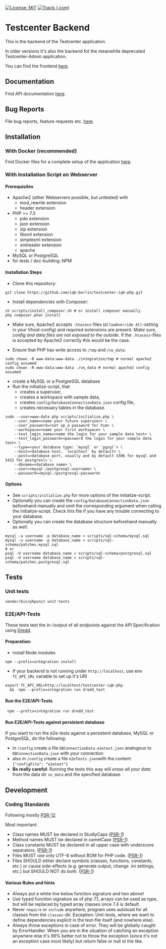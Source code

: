 [![License: MIT](https://img.shields.io/badge/License-MIT-yellow.svg?style=flat-square)](https://opensource.org/licenses/MIT)
[![Travis (.com)](https://img.shields.io/travis/com/iqb-berlin/testcenter-iqb-php?style=flat-square)](https://travis-ci.com/iqb-berlin/textcenter-iqb-php)

# Testcenter Backend

This is the backend of the Testcenter application.  

In older versions it's also the backend fot the meanwhile deprecated 
Testcenter-Admin application.

You can find the frontend [here](https://github.com/iqb-berlin/testcenter-frontend).

## Documentation

Find API documentation [here](https://iqb-berlin.github.io/testcenter-backend).

## Bug Reports

File bug reports, feature requests etc. [here](https://github.com/iqb-berlin/testcenter-backend/issues).

## Installation

### With Docker (recommended)
Find Docker files for a complete setup of the application [here](https://github.com/iqb-berlin/testcenter-setup).

### With Installation Script on Webserver

#### Prerequisites

* Apache2 (other Webservers possible, but untested) with
  * mod_rewrite extension
  * header extension
* PHP >= 7.3 
  * pdo extension
  * json extension
  * zip extension
  * libxml extension
  * simplexml extension
  * xmlreader extension
  * apache
* MySQL or PostgreSQL
* for tests / doc-building: NPM

#### Installation Steps

- Clone this repository:
```
git clone https://github.com/iqb-berlin/testcenter-iqb-php.git
```

- Install dependencies with Composer:
```
sh scripts/install_composer.sh # or install composer manually
php composer.phar install
``` 

- Make sure, Apache2 accepts `.htacess`-files (`AllowOverride All`-setting in your Vhost-config) and 
required extensions are present. *Make sure, config and data files are not exposed to the outside*. 
If the `.htacess`-files is accepted by Apache2 correctly this would be the case. 

- Ensure that PHP has _write_ access to `/tmp` and `/vo_data`:
```
sudo chown -R www-data:www-data ./integration/tmp # normal apache2 config assumed
sudo chown -R www-data:www-data ./vo_data # normal apache2 config assumed
``` 
- create a MySQL or a PostgreSQL database
- Run the initialize-script, that
  - creates a superuser,
  - creates a workspace with sample data,
  - creates `config/DatabaseConnectionData.json` config file,
  - creates necessary tables in the database.
```
sudo --user=www-data php scripts/initialize.php \
    --user_name=<name your future superuser> \
    --user_password=<set up a password for him> \ 
    --workspace=<name your first workspace> \
    --test_login_name=<name the login for your sample data test> \
    --test_login_password=<password the login for your sample data test> \
    --type=<your database type: `mysql` or `pgsql`> \
    --host=<database host, `localhost` by default> \
    --post=<database port, usually and by default 3306 for mysql and 5432 for postgresl> \
    --dbname=<database name> \
    --user=<mysql-/postgresql-username> \
    --password=<mysql-/postgresql-password>
```

#### Options
- See `scripts/initialize.php` for more options of the initialize-script.
- Optionally you can create the `config/DatabaseConnectionData.json` beforehand manually and omit the
corresponding argument when calling the initialize-script. Check this file if you have any trouble 
connecting to your database.
- Optionally you can create the database structure beforehand manually as well:
```
mysql -u username -p database_name < scripts/sql-schema/mysql.sql
mysql -u username -p database_name < scripts/sql-schema/patches.mysql.sql
# or
psql -U username database_name < scripts/sql-schema/postgresql.sql
psql -U username database_name < scripts/sql-schema/patches.postgresql.sql
```



## Tests

### Unit tests

```
vendor/bin/phpunit unit-tests
```

### E2E/API-Tests

These tests test the in-/output of all endpoints against the API Specification using [Dredd](https://dredd.org).

#### Preparation:
* install Node modules
```
npm --prefix=integration install
```

* If your backend is not running under `http://localhost`, use env `TC_API_URL` variable to set up it's URI
```
export TC_API_URL=http://localhost/testcenter-iqb-php 
  &&  npm --prefix=integration run dredd_test
```

#### Run the E2E/API-Tests
```
 npm --prefix=integration run dredd_test
```

#### Run E2E/API-Tests against persistent database
If you want to run the e2e-tests against a persistent database, MySQL or PostgreSQL, do the following:
- in `/config` create a file `DBConnectionData.e2etest.json` analogous to `DBConnectionData.json` with your connection
- also in `/config` create a file `e2eTests.json`with the content `{"configFile": "e2etest"}`
- **Be really careful**: Running the tests this way will *erase all your data* from the data dir `vo_data` and the 
specified database.


## Development
### Coding Standards

Following mostly [PSR-12](https://www.php-fig.org/psr/psr-12/)

Most important:
* Class names MUST be declared in StudlyCaps ([PSR-1](https://www.php-fig.org/psr/psr-1/))
* Method names MUST be declared in camelCase ([PSR-1](https://www.php-fig.org/psr/psr-1/))
* Class constants MUST be declared in all upper case with underscore separators. 
([PSR-1](https://www.php-fig.org/psr/psr-1/))
* Files MUST use only UTF-8 without BOM for PHP code. ([PSR-1](https://www.php-fig.org/psr/psr-1/))
* Files SHOULD either declare symbols (classes, functions, constants, etc.) or cause side-effects 
(e.g. generate output, change .ini settings, etc.) but SHOULD NOT do both. ([PSR-1](https://www.php-fig.org/psr/psr-1/))

#### Various Rules and hints

* Always put a white line below function signature and two above!
* Use typed function signature as of php 7.1, arrays can be used as type, but will be replaced by typed array classes 
once 7.4 is default.
* Never `require` or `include` anywhere, program uses autoload for all classes from the `classes`-dir. 
Exception: Unit-tests, where we want to define dependencies explicit in the test-file itself (and nowhere else).
* Always throw exceptions in case of error. They will be globally caught by ErrorHandler.
When you are in the situation of catching an exception anywhere else it's 99% better not to throw the exception
(since it's not an exception case most likely) but return false or null ot the like.
